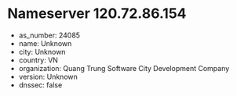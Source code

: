 # Nameserver 120.72.86.154

* as_number: 24085
* name: Unknown
* city: Unknown
* country: VN
* organization: Quang Trung Software City Development Company
* version: Unknown
* dnssec: false
